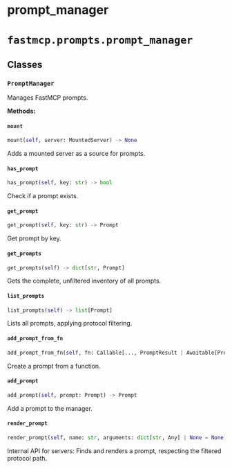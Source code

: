 # prompt_manager

# `fastmcp.prompts.prompt_manager`

## Classes

### `PromptManager` <sup><a href="https://github.com/jlowin/fastmcp/blob/main/src/fastmcp/prompts/prompt_manager.py#L21" target="_blank"><Icon icon="github" style="width: 14px; height: 14px;" /></a></sup>

Manages FastMCP prompts.

**Methods:**

#### `mount` <sup><a href="https://github.com/jlowin/fastmcp/blob/main/src/fastmcp/prompts/prompt_manager.py#L45" target="_blank"><Icon icon="github" style="width: 14px; height: 14px;" /></a></sup>

```python
mount(self, server: MountedServer) -> None
```

Adds a mounted server as a source for prompts.

#### `has_prompt` <sup><a href="https://github.com/jlowin/fastmcp/blob/main/src/fastmcp/prompts/prompt_manager.py#L91" target="_blank"><Icon icon="github" style="width: 14px; height: 14px;" /></a></sup>

```python
has_prompt(self, key: str) -> bool
```

Check if a prompt exists.

#### `get_prompt` <sup><a href="https://github.com/jlowin/fastmcp/blob/main/src/fastmcp/prompts/prompt_manager.py#L96" target="_blank"><Icon icon="github" style="width: 14px; height: 14px;" /></a></sup>

```python
get_prompt(self, key: str) -> Prompt
```

Get prompt by key.

#### `get_prompts` <sup><a href="https://github.com/jlowin/fastmcp/blob/main/src/fastmcp/prompts/prompt_manager.py#L103" target="_blank"><Icon icon="github" style="width: 14px; height: 14px;" /></a></sup>

```python
get_prompts(self) -> dict[str, Prompt]
```

Gets the complete, unfiltered inventory of all prompts.

#### `list_prompts` <sup><a href="https://github.com/jlowin/fastmcp/blob/main/src/fastmcp/prompts/prompt_manager.py#L109" target="_blank"><Icon icon="github" style="width: 14px; height: 14px;" /></a></sup>

```python
list_prompts(self) -> list[Prompt]
```

Lists all prompts, applying protocol filtering.

#### `add_prompt_from_fn` <sup><a href="https://github.com/jlowin/fastmcp/blob/main/src/fastmcp/prompts/prompt_manager.py#L116" target="_blank"><Icon icon="github" style="width: 14px; height: 14px;" /></a></sup>

```python
add_prompt_from_fn(self, fn: Callable[..., PromptResult | Awaitable[PromptResult]], name: str | None = None, description: str | None = None, tags: set[str] | None = None) -> FunctionPrompt
```

Create a prompt from a function.

#### `add_prompt` <sup><a href="https://github.com/jlowin/fastmcp/blob/main/src/fastmcp/prompts/prompt_manager.py#L136" target="_blank"><Icon icon="github" style="width: 14px; height: 14px;" /></a></sup>

```python
add_prompt(self, prompt: Prompt) -> Prompt
```

Add a prompt to the manager.

#### `render_prompt` <sup><a href="https://github.com/jlowin/fastmcp/blob/main/src/fastmcp/prompts/prompt_manager.py#L154" target="_blank"><Icon icon="github" style="width: 14px; height: 14px;" /></a></sup>

```python
render_prompt(self, name: str, arguments: dict[str, Any] | None = None) -> GetPromptResult
```

Internal API for servers: Finds and renders a prompt, respecting the
filtered protocol path.
